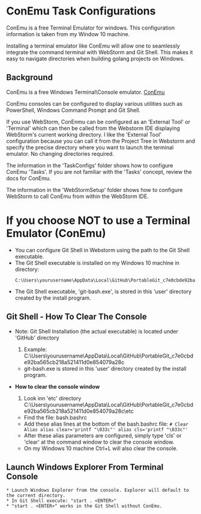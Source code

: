 # ConEmu Task Configurations
ConEmu is a free Terminal Emulator for windows.  This configuration information is taken from my Window 10 machine.

Installing a terminal emulator like ConEmu will allow one to seamlessly integrate the command terminal with WebStorm and Git Shell. This makes it easy to navigate directories when building golang projects on Windows.

## Background
ConEmu is a free Windows Terminal\Console emulator. [ConEmu](https://conemu.github.io/)

ConEmu consoles can be configured to display various utilities such as PowerShell,
Windows Command Prompt and Git Shell.

If you use WebStorm, ConEnmu can be configured as an 'External Tool' or 'Terminal'
which can then be called from the Webstorm IDE displaying WebStorm's current working directory.
I like the 'External Tool' configuration because you can call it from the Project Tree in Webstorm
and specify the precise directory where you want to launch the terminal emulator. No changing
directories required.

The information in the 'TaskConfigs' folder shows how to configure ConEmu 'Tasks'.  If you are not
familiar with the 'Tasks' concept, review the docs for ConEmu.

The information in the 'WebStormSetup' folder shows how to configure WebStorm to call ConEmu
from within the WebStorm IDE.

# If you choose NOT to use a Terminal Emulator (ConEmu)
* You can configure Git Shell in Webstorm using the path to the Git Shell executable.
* The Git Shell executable is installed on my Windows 10 machine in directory:
    ```
    C:\Users\yourusername\AppData\Local\GitHub\PortableGit_c7e0cbde92ba565cb218a521411d0e854079a28c
    ```
* The Git Shell executable, 'git-bash.exe', is stored in this 'user' directory created by the install program.

## Git Shell - How To Clear The Console

* Note: Git Shell Installation (the actual executable) is located under 'GitHub' directory
    1. Example: C:\Users\yourusername\AppData\Local\GitHub\PortableGit_c7e0cbde92ba565cb218a521411d0e854079a28c
    * git-bash.exe is stored in this 'user' directory created by the install program.

* __How to clear the console window__
    1. Look inn 'etc' directory C:\Users\yourusername\AppData\Local\GitHub\PortableGit_c7e0cbde92ba565cb218a521411d0e854079a28c\etc
    * Find the file: bash.bashrc
    * Add these alias lines at the bottom of the bash.bashrc file:
            ```
            # Clear Alias
            alias clear='printf "\033c"'
            alias cls='printf "\033c"'
            ```
    * After these alias parameters are configured, simply type 'cls' or 'clear' at the command window
      to clear the console window.
    * On my Windows 10 machine Ctrl+L will also clear the console.

## Launch Windows Explorer From Terminal Console
    * Launch Windows Explorer from the console. Explorer will default to the current directory.
    * In Git Shell execute: "start . <ENTER>"
    * "start . <ENTER>" works in the Git Shell without ConEmu.
